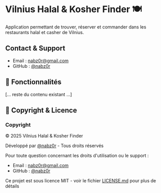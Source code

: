 # Vilnius Halal & Kosher Finder 🍽️

Application permettant de trouver, réserver et commander dans les restaurants halal et casher de Vilnius.

## Contact & Support

- Email : nabz0r@gmail.com
- GitHub : [@nabz0r](https://github.com/nabz0r)

## 🚀 Fonctionnalités

[... reste du contenu existant ...]

## 📰 Copyright & Licence

### Copyright
© 2025 Vilnius Halal & Kosher Finder

Développé par [@nabz0r](https://github.com/nabz0r) - Tous droits réservés

Pour toute question concernant les droits d'utilisation ou le support :
- Email : nabz0r@gmail.com
- GitHub : [@nabz0r](https://github.com/nabz0r)

Ce projet est sous licence MIT - voir le fichier [LICENSE.md](LICENSE.md) pour plus de détails